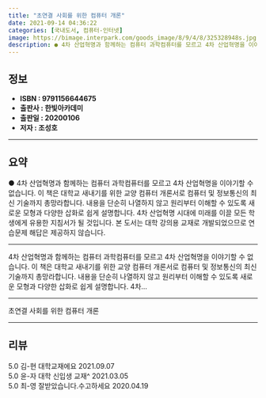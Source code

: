```yaml
---
title: "초연결 사회를 위한 컴퓨터 개론"
date: 2021-09-14 04:36:22
categories: [국내도서, 컴퓨터-인터넷]
image: https://bimage.interpark.com/goods_image/8/9/4/8/325328948s.jpg
description: ● 4차 산업혁명과 함께하는 컴퓨터 과학컴퓨터를 모르고 4차 산업혁명을 이야기할 수 없습니다. 이 책은 대학교 새내기를 위한 교양 컴퓨터 개론서로 컴퓨터 및 정보통신의 최신 기술까지 총망라합니다. 내용을 단순히 나열하지 않고 원리부터 이해할 수 있도록 새로운 모형과 다양한 삽화로 쉽게
---
```


## **정보**

- **ISBN : 9791156644675**
- **출판사 : 한빛아카데미**
- **출판일 : 20200106**
- **저자 : 조성호**

------



## **요약**

●  4차 산업혁명과 함께하는 컴퓨터 과학컴퓨터를 모르고 4차 산업혁명을 이야기할 수 없습니다. 이 책은 대학교 새내기를 위한 교양 컴퓨터 개론서로 컴퓨터 및 정보통신의 최신 기술까지 총망라합니다. 내용을 단순히 나열하지 않고 원리부터 이해할 수 있도록 새로운 모형과 다양한 삽화로 쉽게 설명합니다. 4차 산업혁명 시대에 미래를 이끌 모든 학생에게 유용한 지침서가 될 것입니다. 본 도서는 대학 강의용 교재로 개발되었으므로 연습문제 해답은 제공하지 않습니다.

------

4차 산업혁명과 함께하는 컴퓨터 과학컴퓨터를 모르고 4차 산업혁명을 이야기할 수 없습니다. 이 책은 대학교 새내기를 위한 교양 컴퓨터 개론서로 컴퓨터 및 정보통신의 최신 기술까지 총망라합니다. 내용을 단순히 나열하지 않고 원리부터 이해할 수 있도록 새로운 모형과 다양한 삽화로 쉽게 설명합니다. 4차... 

------


초연결 사회를 위한 컴퓨터 개론 

------


## **리뷰** 

5.0 김-현 대학교재에요 2021.09.07 <br/>5.0 윤-자 대학 신입생 교재^ 2021.03.05 <br/>5.0 최-영 잘받았습니다.수고하세요 2020.04.19 <br/>